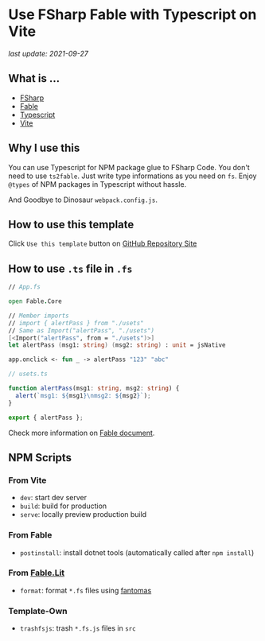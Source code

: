 # Use FSharp Fable with Typescript on Vite

_last update: 2021-09-27_

## What is ...

- [FSharp](https://fsharp.org/)
- [Fable](https://fable.io/)
- [Typescript](https://www.typescriptlang.org/)
- [Vite](https://vitejs.dev/)

## Why I use this

You can use Typescript for NPM package glue to FSharp Code. You don't need to use `ts2fable`. Just write type informations as you need on `fs`. Enjoy `@types` of NPM packages in Typescript without hassle.

And Goodbye to Dinosaur `webpack.config.js`.

## How to use this template

Click `Use this template` button on [GitHub Repository Site](https://github.com/naramdash/vite-ts-fs-template)

## How to use `.ts` file in `.fs`

```fsharp
// App.fs

open Fable.Core

// Member imports
// import { alertPass } from "./usets"
// Same as Import("alertPass", "./usets")
[<Import("alertPass", from = "./usets")>]
let alertPass (msg1: string) (msg2: string) : unit = jsNative

app.onclick <- fun _ -> alertPass "123" "abc"
```

```typescript
// usets.ts

function alertPass(msg1: string, msg2: string) {
  alert(`msg1: ${msg1}\nmsg2: ${msg2}`);
}

export { alertPass };
```

Check more information on [Fable document](https://fable.io/docs/communicate/js-from-fable.html#Type-safety-with-Imports-and-Interfaces).

## NPM Scripts

### From Vite

- `dev`: start dev server
- `build`: build for production
- `serve`: locally preview production build

### From Fable

- `postinstall`: install dotnet tools (automatically called after `npm install`)

### From [Fable.Lit](https://github.com/AngelMunoz/Fable.Lit.Templates)

- `format`: format `*.fs` files using [fantomas](https://github.com/fsprojects/fantomas)

### Template-Own

- `trashfsjs`: trash `*.fs.js` files in `src`
